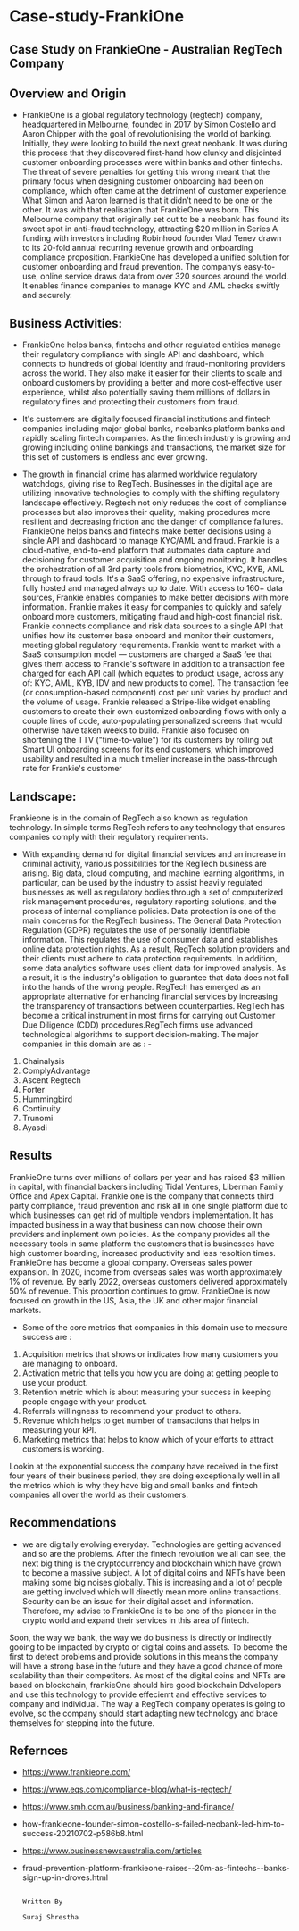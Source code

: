 # Case-study-FrankiOne

## Case Study on FrankieOne - Australian RegTech Company

## Overview and Origin

*   FrankieOne is a global regulatory technology (regtech) company, headquartered in Melbourne, founded in 2017 by Simon 
Costello and Aaron Chipper with the goal of revolutionising the world of banking.
Initially, they were looking to build the next great neobank. It was during this process that they discovered first-hand how clunky and disjointed customer onboarding processes were within banks and other fintechs. The threat of severe penalties for getting this wrong meant that the primary focus when designing customer onboarding had been on compliance, which often came at the detriment of customer experience. What Simon and Aaron learned is that it didn’t need to be one or the other. It was with that realisation that FrankieOne was born.
This Melbourne company that originally set out to be a neobank has found its sweet spot in anti-fraud technology, attracting $20 million in Series A funding with investors including Robinhood founder Vlad Tenev drawn to its 20-fold annual recurring revenue growth and onboarding compliance proposition. FrankieOne has developed a unified solution for customer onboarding and fraud prevention. The company’s easy-to-use, online service draws data from over 320 sources around the world. It enables finance companies to manage KYC and AML checks swiftly and securely.

## Business Activities:

* FrankieOne helps banks, fintechs and other regulated entities manage their regulatory compliance with  single API and dashboard, which connects to hundreds of global identity and fraud-monitoring providers across the world. They also make it easier for their clients to scale and onboard customers by providing a better and more cost-effective user experience, whilst also potentially saving them millions of dollars in regulatory fines and protecting their customers from fraud.

* It's customers are digitally focused financial institutions and fintech companies including major global banks, neobanks platform banks and rapidly scaling fintech companies. As the fintech industry is growing and growing including online bankings and transactions, the market size for this set of customers is endless and ever growing.
* The growth in financial crime has alarmed worldwide regulatory watchdogs, giving rise to RegTech. Businesses in the digital age are utilizing innovative technologies to comply with the shifting regulatory landscape effectively. Regtech not only reduces the cost of compliance processes but also improves their quality, making procedures more resilient and decreasing friction and the danger of compliance failures. 
FrankieOne helps banks and fintechs make better decisions using a single API and dashboard to manage KYC/AML and fraud. Frankie is a cloud-native, end-to-end platform that automates data capture and decisioning for customer acquisition and ongoing monitoring. It handles the orchestration of all 3rd party tools from biometrics, KYC, KYB, AML through to fraud tools. It's a SaaS offering, no expensive infrastructure, fully hosted and managed always up to date. With access to 160+ data sources, Frankie enables companies to make better decisions with more information. Frankie makes it easy for companies to quickly and safely onboard more customers, mitigating fraud and high-cost financial risk. Frankie connects compliance and risk data sources to a single API that unifies how its customer base onboard and monitor their customers, meeting global regulatory requirements.
Frankie went to market with a SaaS consumption model — customers are charged a SaaS fee that gives them access to Frankie's software in addition to a transaction fee charged for each API call (which equates to product usage, across any of: KYC, AML, KYB, IDV and new products to come). The transaction fee (or consumption-based component) cost per unit varies by product and the volume of usage. Frankie released a Stripe-like widget enabling customers to create their own customized onboarding flows with only a couple lines of code, auto-populating personalized screens that would otherwise have taken weeks to build.
Frankie also focused on shortening the TTV ("time-to-value") for its customers by rolling out Smart UI onboarding screens for its end customers, which improved usability and resulted in a much timelier increase in the pass-through rate for Frankie's customer

## Landscape:

Frankieone is in the domain of RegTech also known as regulation technology. In simple terms RegTech refers to any technology that ensures companies comply with their regulatory requirements.
* With expanding demand for digital financial services and an increase in criminal activity, various possibilities for the RegTech business are arising. Big data, cloud computing, and machine learning algorithms, in particular, can be used by the industry to assist heavily regulated businesses as well as regulatory bodies through a set of computerized risk management procedures, regulatory reporting solutions, and the process of internal compliance policies.
Data protection is one of the main concerns for the RegTech business. The General Data Protection Regulation (GDPR) regulates the use of personally identifiable information. This regulates the use of consumer data and establishes online data protection rights. As a result, RegTech solution providers and their clients must adhere to data protection requirements. In addition, some data analytics software uses client data for improved analysis. As a result, it is the industry's obligation to guarantee that data does not fall into the hands of the wrong people.
RegTech has emerged as an appropriate alternative for enhancing financial services by increasing the transparency of transactions between counterparties. RegTech has become a critical instrument in most firms for carrying out Customer Due Diligence (CDD) procedures.RegTech firms use advanced technological algorithms to support decision-making.
The major companies in this domain are as : - 
1. Chainalysis
2. ComplyAdvantage
3. Ascent Regtech
4. Forter
5. Hummingbird
6. Continuity
7. Trunomi
8. Ayasdi


## Results

FrankieOne  turns over millions of dollars per year and has raised $3 million in capital, with financial backers including Tidal Ventures, Liberman Family Office and Apex Capital. Frankie one is the company that connects third party compliance, fraud prevention and risk all in one single platform due to which businesses can get rid of multiple vendors implementation. It has impacted business in a way that business can now choose their own providers and inplement own policies. As the company provides all the necessary tools in same platform the customers that is businesses have high customer boarding, increased productivity and less resoltion times. 
FrankieOne has become a global company. Overseas sales power expansion. In 2020, income from overseas sales was worth approximately 1% of revenue. By early 2022, overseas customers delivered approximately 50% of revenue. This proportion continues to grow. FrankieOne is now focused on growth in the US, Asia, the UK and other major financial markets.

* Some of the core metrics that companies in this domain use to measure success are :

1. Acquisition metrics that shows or indicates how many customers you are managing to onboard.
2. Activation metric that tells you how you are doing at getting people to use your product.
3. Retention metric which is about measuring your success in keeping people engage with your product.
5. Referrals willingness to recommend your product to others.
6. Revenue which helps to get number of transactions that helps in measuring your kPI.
7. Marketing metrics that helps to know which of your efforts to attract customers is working.

Lookin at the exponential success the company have received in the first four years of their business period, they are doing exceptionally well in all the metrics which is why they have big and small banks and fintech companies all over the world as their customers.

## Recommendations

* we are digitally evolving everyday. Technologies are getting advanced and so are the problems. After the fintech revolution we all can see, the next big thing is the cryptocurrency and blockchain which have grown to become a massive subject. A lot of digital coins and NFTs have been making some big noises globally. This is increasing and a lot of people are getting involved which will directly mean more online transactions. Security can be an issue for their digital asset and information. Therefore, my advise to FrankieOne is to be one of the pioneer in the crypto world and expand their services in this area of fintech.

Soon, the way we bank, the way we do business is directly or indirectly gooing to be impacted by crypto or digital coins and assets. To become the first to detect problems and provide solutions in this means the company will have a strong base in the future and they have a good chance of more scalability than their competitors.
As most of the digital coins and NFTs are based on blockchain, frankieOne should hire good blockchain Ddvelopers and use this technology to provide effeciemt and effective services to company and individual. The way a RegTech company operates is going to evolve, so the company should start adapting new technology and brace themselves for stepping into the future.


## Refernces
* https://www.frankieone.com/
* https://www.eqs.com/compliance-blog/what-is-regtech/
* https://www.smh.com.au/business/banking-and-finance/ 
* how-frankieone-founder-simon-costello-s-failed-neobank-led-him-to-success-20210702-p586b8.html
* https://www.businessnewsaustralia.com/articles
* fraud-prevention-platform-frankieone-raises--20m-as-fintechs--banks-sign-up-in-droves.html


                       
                                                                                                        Written By
                                                                                                        Suraj Shrestha